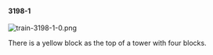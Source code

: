 #### 3198-1
![train-3198-1-0.png](https://github.com/lil-lab/nlvr/raw/master/nlvr/train/images/48/train-3198-1-0.png "train-3198-1-0.png")

There is a yellow block as the top of a tower with four blocks.